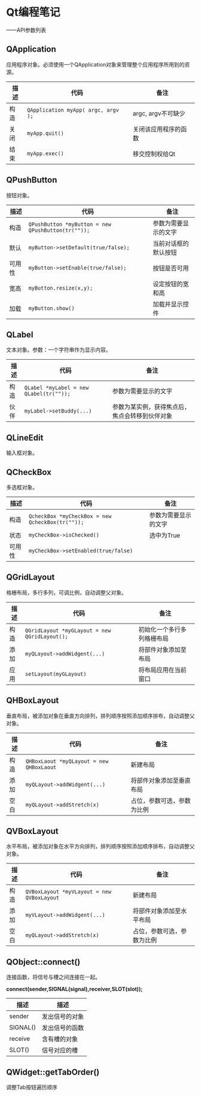 # Qt编程笔记

——API参数列表

## QApplication

应用程序对象。必须使用一个QApplication对象来管理整个应用程序所用到的资源。

| 描述   | 代码                                  | 备注             |
| ---- | ----------------------------------- | -------------- |
| 构造   | `QApplication myApp( argc, argv );` | argc, argv不可缺少 |
| 关闭   | `myApp.quit()`                      | 关闭该应用程序的函数     |
| 结束   | `myApp.exec()`                      | 移交控制权给Qt       |



## QPushButton

按钮对象。

| 描述   | 代码                                       | 备注         |
| ---- | ---------------------------------------- | ---------- |
| 构造   | `QPushButton *myButton = new QPushButton(tr(""));` | 参数为需要显示的文字 |
| 默认   | `myButton->setDefault(true/false);`      | 当前对话框的默认按钮 |
| 可用性  | `myButton->setEnable(true/false);`       | 按钮是否可用     |
| 宽高   | `myButton.resize(x,y);`                  | 设定按钮的宽和高   |
| 加载   | `myButton.show()`                        | 加载并显示控件    |

## QLabel

文本对象。参数：一个字符串作为显示内容。

| 描述   | 代码                                      | 备注                      |
| ---- | --------------------------------------- | ----------------------- |
| 构造   | `QLabel *myLabel = new QLabel(tr(""));` | 参数为需要显示的文字              |
| 伙伴   | `myLabel->setBuddy(...)`                | 参数为某实例，获得焦点后，焦点会转移到伙伴对象 |

## QLineEdit

输入框对象。

## QCheckBox

多选框对象。

| 描述   | 代码                                       | 备注         |
| ---- | ---------------------------------------- | ---------- |
| 构造   | `QcheckBox *myCheckBox = new QcheckBox(tr(""));` | 参数为需要显示的文字 |
| 状态   | `myCheckBox->isChecked()`                | 选中为True    |
| 可用性  | `myCheckBox->setEnabled(true/false)`     |            |

## QGridLayout

格栅布局，多行多列，可调比例，自动调整父对象。

| 描述   | 代码                                       | 备注            |
| ---- | ---------------------------------------- | ------------- |
| 构造   | `QGridLayout *myGLayout = new QGridLayout();` | 初始化一个多行多列格栅布局 |
| 添加   | `myQLayout->addWidgent(...)`             | 将部件对象添加至布局    |
| 应用   | `setLayout(myGLayout)`                   | 将布局应用在当前窗口    |

## QHBoxLayout

垂直布局，被添加对象在垂直方向排列，排列顺序按照添加顺序排布，自动调整父对象。 

| 描述   | 代码                                       | 备注            |
| ---- | ---------------------------------------- | ------------- |
| 构造   | `QHBoxLaout *myQLayout = new QHBoxLaout` | 新建布局          |
| 添加   | `myQLayout->addWidgent(...)`             | 将部件对象添加至垂直布局  |
| 空白   | `myQLayout->addStretch(x)`               | 占位，参数可选，参数为比例 |

## QVBoxLayout

水平布局，被添加对象在水平方向排列，排列顺序按照添加顺序排布，自动调整父对象。

| 描述   | 代码                                       | 备注            |
| ---- | ---------------------------------------- | ------------- |
| 构造   | `QVBoxLayout *myVLayout = new QVBoxLayout` | 新建布局          |
| 添加   | `myVLayout->addWidgent(...)`             | 将部件对象添加至水平布局  |
| 空白   | `myQLayout->addStretch(x)`               | 占位，参数可选，参数为比例 |

## QObject::connect()

连接函数，将信号与槽之间连接在一起。

**connect(sender,SIGNAL(signal),receiver,SLOT(slot));**

| 描述       | 描述      |
| -------- | ------- |
| sender   | 发出信号的对象 |
| SIGNAL() | 发出信号的函数 |
| receive  | 含有槽的对象  |
| SLOT()   | 信号对应的槽  |

## QWidget::getTabOrder()

调整Tab按钮遍历顺序
